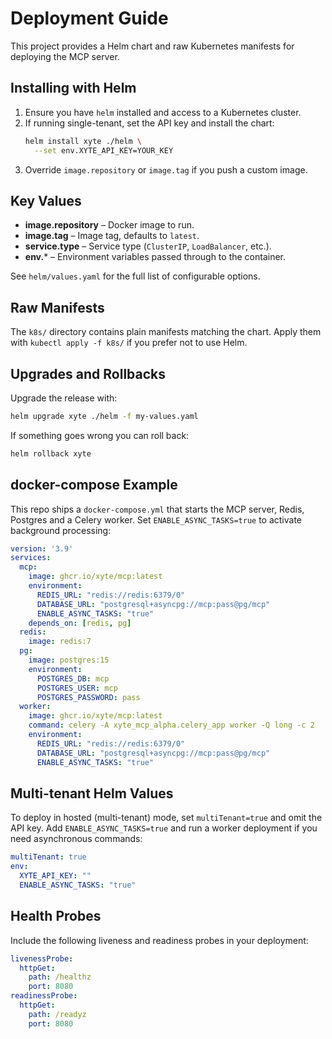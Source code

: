 # Deployment Guide

This project provides a Helm chart and raw Kubernetes manifests for deploying the
MCP server.

## Installing with Helm

1. Ensure you have `helm` installed and access to a Kubernetes cluster.
2. If running single-tenant, set the API key and install the chart:
   ```bash
   helm install xyte ./helm \
     --set env.XYTE_API_KEY=YOUR_KEY
   ```
3. Override `image.repository` or `image.tag` if you push a custom image.

## Key Values

- **image.repository** – Docker image to run.
- **image.tag** – Image tag, defaults to `latest`.
- **service.type** – Service type (`ClusterIP`, `LoadBalancer`, etc.).
- **env.*** – Environment variables passed through to the container.

See `helm/values.yaml` for the full list of configurable options.

## Raw Manifests

The `k8s/` directory contains plain manifests matching the chart. Apply them
with `kubectl apply -f k8s/` if you prefer not to use Helm.

## Upgrades and Rollbacks

Upgrade the release with:
```bash
helm upgrade xyte ./helm -f my-values.yaml
```
If something goes wrong you can roll back:
```bash
helm rollback xyte
```

## docker-compose Example

This repo ships a `docker-compose.yml` that starts the MCP server, Redis,
Postgres and a Celery worker. Set `ENABLE_ASYNC_TASKS=true` to activate
background processing:

```yaml
version: '3.9'
services:
  mcp:
    image: ghcr.io/xyte/mcp:latest
    environment:
      REDIS_URL: "redis://redis:6379/0"
      DATABASE_URL: "postgresql+asyncpg://mcp:pass@pg/mcp"
      ENABLE_ASYNC_TASKS: "true"
    depends_on: [redis, pg]
  redis:
    image: redis:7
  pg:
    image: postgres:15
    environment:
      POSTGRES_DB: mcp
      POSTGRES_USER: mcp
      POSTGRES_PASSWORD: pass
  worker:
    image: ghcr.io/xyte/mcp:latest
    command: celery -A xyte_mcp_alpha.celery_app worker -Q long -c 2
    environment:
      REDIS_URL: "redis://redis:6379/0"
      DATABASE_URL: "postgresql+asyncpg://mcp:pass@pg/mcp"
      ENABLE_ASYNC_TASKS: "true"
```

## Multi-tenant Helm Values

To deploy in hosted (multi-tenant) mode, set `multiTenant=true` and omit the API key.
Add `ENABLE_ASYNC_TASKS=true` and run a worker deployment if you need asynchronous commands:

```yaml
multiTenant: true
env:
  XYTE_API_KEY: ""
  ENABLE_ASYNC_TASKS: "true"
```

## Health Probes

Include the following liveness and readiness probes in your deployment:

```yaml
livenessProbe:
  httpGet:
    path: /healthz
    port: 8080
readinessProbe:
  httpGet:
    path: /readyz
    port: 8080
```

